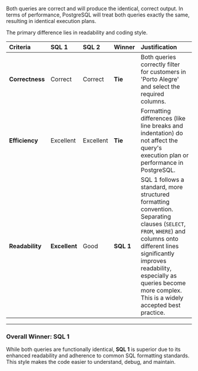 Both queries are correct and will produce the identical, correct output. In terms of performance, PostgreSQL will treat both queries exactly the same, resulting in identical execution plans.

The primary difference lies in readability and coding style.

| **Criteria** | **SQL 1** | **SQL 2** | **Winner** | **Justification** |
| :--- | :--- | :--- | :--- | :--- |
| **Correctness** | Correct | Correct | **Tie** | Both queries correctly filter for customers in 'Porto Alegre' and select the required columns. |
| **Efficiency** | Excellent | Excellent | **Tie** | Formatting differences (like line breaks and indentation) do not affect the query's execution plan or performance in PostgreSQL. |
| **Readability** | **Excellent** | Good | **SQL 1** | SQL 1 follows a standard, more structured formatting convention. Separating clauses (`SELECT`, `FROM`, `WHERE`) and columns onto different lines significantly improves readability, especially as queries become more complex. This is a widely accepted best practice. |

---

### **Overall Winner: SQL 1**

While both queries are functionally identical, **SQL 1** is superior due to its enhanced readability and adherence to common SQL formatting standards. This style makes the code easier to understand, debug, and maintain.